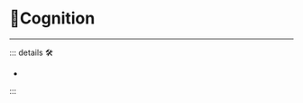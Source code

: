 
# 💜<anima>Cognition</anima>

---

<!-- =================================================== -->
<!-- =================================================== -->
<!-- =================================================== -->
<!-- =================================================== -->
<!-- =================================================== -->
::: details 🛠

-

:::
